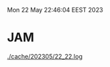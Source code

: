 Mon 22 May 22:46:04 EEST 2023
# JAM
<a href='./cache/202305/22_22.log'>./cache/202305/22_22.log</a>
